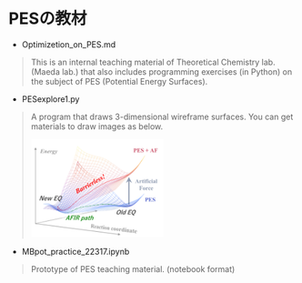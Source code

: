# PESの教材
- Optimizetion_on_PES.md
> This is an internal teaching material of Theoretical Chemistry lab. (Maeda lab.) that also includes programming exercises (in Python) on the subject of PES (Potential Energy Surfaces).

- PESexplore1.py
> A program that draws 3-dimensional wireframe surfaces. You can get materials to draw images as below.
>
> <img src=https://github.com/h-nabata/image_storage/blob/29b5cc95afdfb02bfdb27f170765a7e45970f569/AFIRmethod_3d.png alt="A schematic illustration of the AFIR method" width="50%">

- MBpot_practice_22317.ipynb
> Prototype of PES teaching material. (notebook format)
